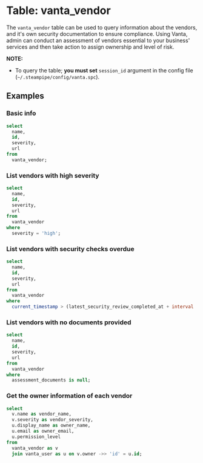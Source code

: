 # Table: vanta_vendor

The `vanta_vendor` table can be used to query information about the vendors, and it's own security documentation to ensure compliance. Using Vanta, admin can conduct an assessment of vendors essential to your business' services and then take action to assign ownership and level of risk.

**NOTE:**

- To query the table; **you must set** `session_id` argument in the config file (`~/.steampipe/config/vanta.spc`).

## Examples

### Basic info

```sql
select
  name,
  id,
  severity,
  url
from
  vanta_vendor;
```

### List vendors with high severity

```sql
select
  name,
  id,
  severity,
  url
from
  vanta_vendor
where
  severity = 'high';
```

### List vendors with security checks overdue

```sql
select
  name,
  id,
  severity,
  url
from
  vanta_vendor
where
  current_timestamp > (latest_security_review_completed_at + interval '1 year');
```

### List vendors with no documents provided

```sql
select
  name,
  id,
  severity,
  url
from
  vanta_vendor
where
  assessment_documents is null;
```

### Get the owner information of each vendor

```sql
select
  v.name as vendor_name,
  v.severity as vendor_severity,
  u.display_name as owner_name,
  u.email as owner_email,
  u.permission_level
from
  vanta_vendor as v
  join vanta_user as u on v.owner ->> 'id' = u.id;
```
